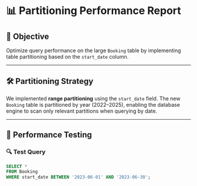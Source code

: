 # 📊 Partitioning Performance Report

## 🎯 Objective

Optimize query performance on the large `Booking` table by implementing table partitioning based on the `start_date` column.

---

## 🛠️ Partitioning Strategy

We implemented **range partitioning** using the `start_date` field. The new `Booking` table is partitioned by year (2022–2025), enabling the database engine to scan only relevant partitions when querying by date.

---

## 🧪 Performance Testing

### 🔍 Test Query

```sql
SELECT * 
FROM Booking 
WHERE start_date BETWEEN '2023-06-01' AND '2023-06-30';
